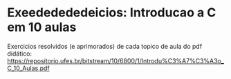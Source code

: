 # Exeededededeicios: Introducao a C em 10 aulas
Exercicios resolvidos (e aprimorados) de cada topico de aula do pdf didático: https://repositorio.ufes.br/bitstream/10/6800/1/Introdu%C3%A7%C3%A3o_C_10_Aulas.pdf
